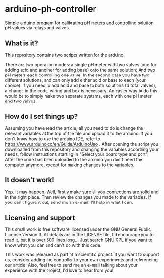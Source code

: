 # arduino-ph-controller

 Simple arduino program for calibrating pH meters and controlling solution pH values via relays and valves.

## What is it?

This repository contains two scripts written for the arduino.

There are two operation modes: a single pH meter with two valves (one for adding acid and another for adding base) onto the same solution; And two pH meters each controlling one valve. In the second case you have two different solutions, and can only add either acid or base to each (your choice). If you need to add acid and base to both solutions (4 total valves), a change in the code, wiring and box is necessary. An easier way to do this would be to simply make two separate systems, each with one pH meter and two valves.

## How do I set things up?

Assuming you have read the article, all you need to do is change the relevant variables at the top of the file and upload it to the arduino. If you don't know how to use the arduino IDE, refer to https://www.arduino.cc/en/Guide/ArduinoUno . After opening the script you downloaded from this repository and changing the variables according your needs, follow instructions starting in "Select your board type and port". After the code has been uploaded to the arduino you don't need the computer anymore, except for making changes to the variables.

## It doesn't work!

Yep. It may happen. Well, firstly make sure all you connections are solid and in the right place. Then review the changes you made to the variables. If you can't figure it out, send me an e-mail! I'll help in what I can.

## Licensing and support

This small work is free software, licensed under the GNU General Public License Version 3. All details are in the LICENSE file, I'd encourage you to read it, but it is over 600 lines long... Just search GNU GPL if you want to know what you can and can't do with this code.

This work was released as part of a scientific project. If you want to support us, consider adding the controller to your own experiments and referencing our article! Also, feel free to send me an e-mail talking about your experience with the project, I'd love to hear from you!
